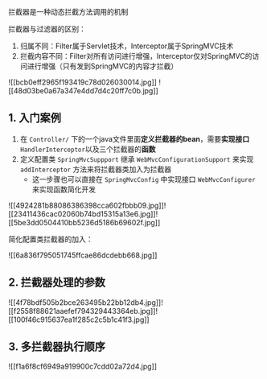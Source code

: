 拦截器是一种动态拦截方法调用的机制

拦截器与过滤器的区别：

1. 归属不同：Filter属于Servlet技术，Interceptor属于SpringMVC技术
2. 拦截内容不同：Filter对所有访问进行增强，Interceptor仅对SpringMVC的访问进行增强（只有发到SpringMVC的内容才拦截）

![[bcb0eff2965f193419c78d026030014.jpg]]
![[48d03be0a67a347e4dd7d4c20ff7c0b.jpg]]

## 1. 入门案例

1. 在 `Controller/` 下的一个java文件里面**定义拦截器的bean**，需要**实现接口** `HandlerInterceptor`以及三个拦截器的**函数**
2. 定义配置类 `SpringMvcSuppport` 继承 `WebMvcConfigurationSupport` 来实现 `addInterceptor` 方法来将拦截器类加入为拦截器
	* 这一步骤也可以直接在 `SpringMvcConfig` 中实现接口 `WebMvcConfigurer` 来实现函数简化开发

![[4924281b88086386398cca602fbbb09.jpg]]![[23411436cac02060b74bd15315a13e6.jpg]]![[5be3dd0504410bb5236d5186b69602f.jpg]]

简化配置类拦截器的加入：

![[6a836f795051745ffcae86dcdebb668.jpg]]

## 2. 拦截器处理的参数

![[4f78bdf505b2bce263495b22bb12db4.jpg]]![[f2558f88621aaefef794329443364eb.jpg]]![[100f46c915637ea1f285c2c5b1c41f3.jpg]]

## 3. 多拦截器执行顺序

![[f1a6f8cf6949a919900c7cdd02a72d4.jpg]]